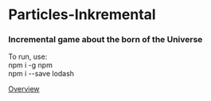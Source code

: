 # Particles-Inkremental
<h3> Incremental game about the born of the Universe </h3>

<p> To run, use:
<br/>
 npm i -g npm
<br />
npm i --save lodash
</p>
<p><a href="https://docs.google.com/document/d/1vC7dB-hfXt4YIim3n20Kpgeuqa-e53XshqbfkaDxukw/edit" target="_blank">Overview</a></p>